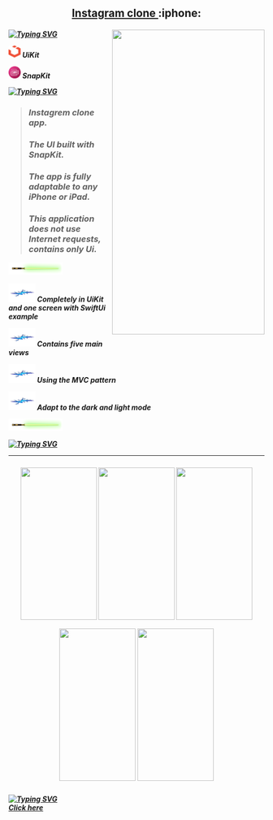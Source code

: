 <!--- TOP ---> 
<h2 align="center">    <a href="https://github.com/karamanets/FastPizza" target="_blank">  Instagram clone  </a>:iphone:
  
<!--- leading for body ---> 
<h5 align="lefth">
  
<!--- GIF iPnone ---> 
<p><img align="right" src="https://github.com/karamanets/Instagram-Clone/blob/main/readme/instagramGIF.gif" width="300" height="600" /></p>
  
  
<!--- Tag header --->
<a href="https://git.io/typing-svg"><img src="https://readme-typing-svg.demolab.com?font=Fira+Code&size=25&pause=1000&color=9356A0&width=435&lines=Frameworks" alt="Typing SVG" /></a>
  
  
<!--- Tag --->

<img src="https://github.com/karamanets/karamanets/blob/main/icon/IconUiKit.png" width="24" height="24">        UiKit

<img src="https://github.com/karamanets/karamanets/blob/main/icon/IconCombined.png" width="24" height="24">     SnapKit
  
  
<!--- about header --->
<a href="https://git.io/typing-svg"><img src="https://readme-typing-svg.demolab.com?font=Fira+Code&size=23&pause=1000&color=9356A0&width=435&lines=About+the+project" alt="Typing SVG" /></a>  
  

 
<!--- about text --->  
  
>### Instagrem clone app.
>### The UI built with SnapKit.
>### The app is fully adaptable to any iPhone or iPad.
>### This application does not use Internet requests, contains only Ui.


<!--- Gamepad --->  
<img src="https://github.com/karamanets/karamanets/blob/main/logo3.png" width="106" height="24">

<!--- about ---> 
  
![picture1](https://github.com/karamanets/karamanets/blob/main/icon/Lightning1.png)  Completely in UiKit and one screen with SwiftUi example
  
![picture1](https://github.com/karamanets/karamanets/blob/main/icon/Lightning1.png)  Contains five main views
    
![picture1](https://github.com/karamanets/karamanets/blob/main/icon/Lightning1.png)  Using the MVC pattern
  
![picture1](https://github.com/karamanets/karamanets/blob/main/icon/Lightning1.png)  Adapt to the dark and light mode

<!--- Gamepad ---> 
<img src="https://github.com/karamanets/karamanets/blob/main/logo3.png" width="106" height="24">
  
<!--- typing Screen ---> 
 
[![Typing SVG](https://readme-typing-svg.demolab.com?font=Fira+Code&size=35&pause=1000&color=9356A0&width=435&lines=Screens)](https://git.io/typing-svg)  
____
  
 <h4 align="center">  
  
 <!--- Screens List --->
  
<img src="https://github.com/karamanets/Instagram-Clone/blob/main/readme/screen1.png" width="150" height="300">  <img src="https://github.com/karamanets/Instagram-Clone/blob/main/readme/sceen2.png" width="150" height="300">   <img src="https://github.com/karamanets/Instagram-Clone/blob/main/readme/screen3.png" width="150" height="300">    
 
<img src="https://github.com/karamanets/Instagram-Clone/blob/main/readme/screen4.png" width="150" height="300"> <img src="https://github.com/karamanets/Instagram-Clone/blob/main/readme/screen5.png" width="150" height="300"> 
  
<h5 align="lefth">
  
<h5 align="left">
 
<!--- Download --->
[![Typing SVG](https://readme-typing-svg.demolab.com?font=Fira+Code&size=15&pause=1000&color=A0140C&width=435&lines=Download+the+repository)](https://git.io/typing-svg)  
[Click here](https://github.com/karamanets/Instagram-Clone/blob/main/readme/Download.md)
